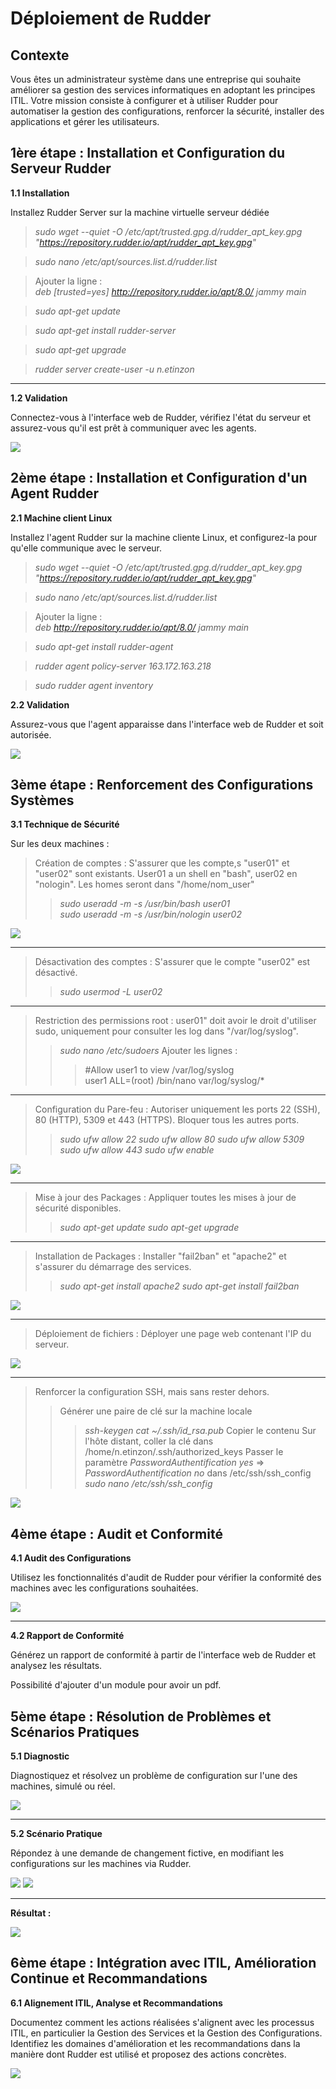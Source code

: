 # Déploiement de Rudder

## Contexte
Vous êtes un administrateur système dans une entreprise qui souhaite améliorer sa gestion des services informatiques en adoptant les principes ITIL. Votre mission consiste à configurer et à utiliser Rudder pour automatiser la gestion des configurations, renforcer la sécurité, installer des applications et gérer les utilisateurs.

## 1ère étape : Installation et Configuration du Serveur Rudder
**1.1 Installation**

Installez Rudder Server sur la machine virtuelle serveur dédiée

>*sudo wget --quiet -O /etc/apt/trusted.gpg.d/rudder_apt_key.gpg "https://repository.rudder.io/apt/rudder_apt_key.gpg"*

>*sudo nano /etc/apt/sources.list.d/rudder.list*

>Ajouter la ligne :  
>*deb [trusted=yes] http://repository.rudder.io/apt/8.0/ jammy main*

>*sudo apt-get update*

>*sudo apt-get install rudder-server*

>*sudo apt-get upgrade*

>*rudder server create-user -u n.etinzon*

***

**1.2 Validation**

Connectez-vous à l'interface web de Rudder, vérifiez l'état du serveur et assurez-vous qu'il est prêt à communiquer avec les agents.

<img src= "https://imgur.com/wZVecz7.jpg">

## 2ème étape : Installation et Configuration d'un Agent Rudder
**2.1 Machine client Linux**

Installez l'agent Rudder sur la machine cliente Linux, et configurez-la pour qu'elle communique avec le serveur.

>*sudo wget --quiet -O /etc/apt/trusted.gpg.d/rudder_apt_key.gpg "https://repository.rudder.io/apt/rudder_apt_key.gpg"*

>*sudo nano /etc/apt/sources.list.d/rudder.list*

>Ajouter la ligne :  
>*deb http://repository.rudder.io/apt/8.0/ jammy main*

>*sudo apt-get install rudder-agent*

>*rudder agent policy-server 163.172.163.218*

>*sudo rudder agent inventory*

**2.2 Validation**

Assurez-vous que l'agent apparaisse dans l'interface web de Rudder et soit autorisée.

<img src= "https://imgur.com/bqM7HPY.jpg">

## 3ème étape : Renforcement des Configurations Systèmes

**3.1 Technique de Sécurité**

Sur les deux machines :

>Création de comptes : S'assurer que les compte,s "user01" et "user02" sont existants. User01 a un shell en "bash", user02 en "nologin". Les homes seront dans "/home/nom_user"
>>*sudo useradd -m -s /usr/bin/bash user01*  
>>*sudo useradd -m -s /usr/bin/nologin user02*

<img src= "https://imgur.com/H0faw0L.jpg">

***

>Désactivation des comptes : S'assurer que le compte "user02" est désactivé.
>>*sudo usermod -L user02*

***

>Restriction des permissions root : user01" doit avoir le droit d'utiliser sudo, uniquement pour consulter les log dans "/var/log/syslog".
>>*sudo nano /etc/sudoers*
>>Ajouter les lignes :
>>>&#35;Allow user1 to view /var/log/syslog  
>>>user1   ALL=(root) /bin/nano var/log/syslog/*

***

>Configuration du Pare-feu : Autoriser uniquement les ports 22 (SSH), 80 (HTTP), 5309 et 443 (HTTPS). Bloquer tous les autres ports.
>>*sudo ufw allow 22*
>>*sudo ufw allow 80*
>>*sudo ufw allow 5309*
>>*sudo ufw allow 443*
>>*sudo ufw enable*

<img src= "https://imgur.com/Ywm0KvA.jpg">

***

>Mise à jour des Packages : Appliquer toutes les mises à jour de sécurité disponibles.
>>*sudo apt-get update*
>>*sudo apt-get upgrade*

***

>Installation de Packages : Installer "fail2ban" et "apache2" et s'assurer du démarrage des services.
>>*sudo apt-get install apache2*
>>*sudo apt-get install fail2ban*

<img src= "https://imgur.com/vlSH3Ba.jpg">

***

>Déploiement de fichiers : Déployer une page web contenant l'IP du serveur.

<img src= "https://imgur.com/hGNjgYd.jpg">

***

>Renforcer la configuration SSH, mais sans rester dehors.
>>Générer une paire de clé sur la machine locale
>>>*ssh-keygen*
>>>*cat ~/.ssh/id_rsa.pub*
>>>Copier le contenu
>>>Sur l'hôte distant, coller la clé dans /home/n.etinzon/.ssh/authorized_keys
>>>Passer le paramètre *PasswordAuthentification yes* => *PasswordAuthentification no* dans /etc/ssh/ssh_config
>>>*sudo nano /etc/ssh/ssh_config*

<img src= "https://imgur.com/qFKnoLM.jpg">

## 4ème étape : Audit et Conformité

**4.1 Audit des Configurations**

Utilisez les fonctionnalités d'audit de Rudder pour vérifier la conformité des machines avec les configurations souhaitées.

<img src= "https://imgur.com/ZTZ2Hah.jpg">

***

**4.2 Rapport de Conformité**

Générez un rapport de conformité à partir de l'interface web de Rudder et analysez les résultats.

Possibilité d'ajouter d'un module pour avoir un pdf.

## 5ème étape : Résolution de Problèmes et Scénarios Pratiques

**5.1 Diagnostic**

Diagnostiquez et résolvez un problème de configuration sur l'une des machines, simulé ou réel.

<img src= "https://imgur.com/bzQ6n4N.jpg">

***

**5.2 Scénario Pratique**

Répondez à une demande de changement fictive, en modifiant les configurations sur les machines via Rudder.

<img src= "https://imgur.com/FBv3C2a.jpg">

<img src= "https://imgur.com/sRzv76w.jpg">
 
***

**Résultat :**

<img src= "https://imgur.com/eQ6k4sf.jpg">

## 6ème étape : Intégration avec ITIL, Amélioration Continue et Recommandations

**6.1 Alignement ITIL, Analyse et Recommandations**

Documentez comment les actions réalisées s'alignent avec les processus ITIL, en particulier la Gestion des Services et la Gestion des Configurations.  
Identifiez les domaines d'amélioration et les recommandations dans la manière dont Rudder est utilisé et proposez des actions concrètes.

<img src= "https://imgur.com/wIDlnSw.jpg">